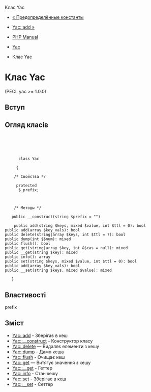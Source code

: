 Клас Yac

-   [« Предопределённые константы](yac.constants.html)
    
-   [Yac::add »](yac.add.html)
    
-   [PHP Manual](index.html)
    
-   [Yac](book.yac.html)
    
-   Клас Yac
    

# Клас Yac

(PECL yac >= 1.0.0)

## Вступ

## Огляд класів

```classsynopsis



    
     
      class Yac
     
     {

    /* Свойства */
    
     protected
      $_prefix;



    /* Методы */
    
   public __construct(string $prefix = "")

    public add(string $keys, mixed $value, int $ttl = 0): bool
public add(array $key_vals): bool
public delete(string|array $keys, int $ttl = ?): bool
public dump(int $$num): mixed
public flush(): bool
public get(string|array $key, int &$cas = null): mixed
public __get(string $key): mixed
public info(): array
public set(string $keys, mixed $value, int $ttl = 0): bool
public add(array $key_vals): bool
public __set(string $keys, mixed $value): mixed

   }
```

## Властивості

prefix

## Зміст

-   [Yac::add](yac.add.html) - Зберігає в кеш
-   [Yac::\_\_construct](yac.construct.html) - Конструктор класу
-   [Yac::delete](yac.delete.html) — Видаляє елементи з кешу
-   [Yac::dump](yac.dump.html) - Дамп кеша
-   [Yac::flush](yac.flush.html) - Очищає кеш
-   [Yac::get](yac.get.html) — Витягує значення з кешу
-   [Yac::\_\_get](yac.getter.html) - Геттер
-   [Yac::info](yac.info.html) - Стан кешу
-   [Yac::set](yac.set.html) - Зберігає в кеш
-   [Yac::\_\_set](yac.setter.html) - Сеттер